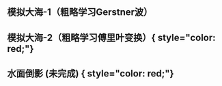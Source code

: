 ## 模拟大海-1（粗略学习Gerstner波）
<preview path="../demo/babylon/shader2/shaderSea1.vue"></preview>

## 模拟大海-2（粗略学习傅里叶变换）{ style="color: red;"}
<preview path="../demo/babylon/shader2/shaderSea2.vue"></preview>

## 水面倒影 (未完成) { style="color: red;"}
<preview path="../demo/babylon/shader2/shaderWaterReflection.vue"></preview>